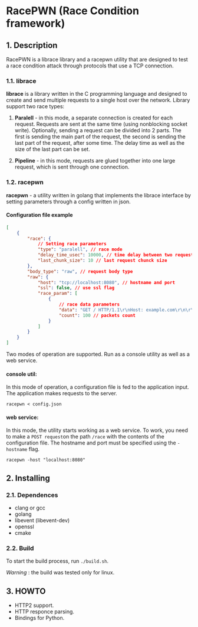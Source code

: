 # RacePWN (Race Condition framework)

## 1. Description

RacePWN is a librace library and a racepwn utility that are designed to test a race condition attack through protocols that use a TCP connection.

### 1.1. librace

**librace** is a library written in the C programming language and designed to create and send multiple requests to a single host over the network.
Library support two race types:

1. **Paralell** - in this mode, a separate connection is created for each request. Requests are sent at the same time (using nonblocking socket write). Optionally, sending a request can be divided into 2 parts. The first is sending the main part of the request, the second is sending the last part of the request, after some time. The delay time as well as the size of the last part can be set.

2. **Pipeline** - in this mode, requests are glued together into one large request, which is sent through one connection.

### 1.2. racepwn

**racepwn** - a utility written in golang that implements the librace interface by setting parameters through a config written in json.

#### Configuration file example

```json
[
    {
        "race": {
            // Setting race parameters
            "type": "paralell", // race mode
            "delay_time_usec": 10000, // time delay between two request parts
            "last_chunk_size": 10 // last request chunck size
        },
        "body_type": "raw", // request body type
        "raw": {
            "host": "tcp://localhost:8080", // hostname and port
            "ssl": false, // use ssl flag
            "race_param": [
                {
                    // race data parameters
                    "data": "GET / HTTP/1.1\r\nHost: example.com\r\n\r\n", // response body
                    "count": 100 // packets count
                }
            ]
        }
    }
]
```

Two modes of operation are supported. Run as a console utility as well as a web service.

#### **console util:**

In this mode of operation, a configuration file is fed to the application input. The application makes requests to the server.

```
racepwn < config.json
```

#### **web service**:

In this mode, the utility starts working as a web service. To work, you need to make a `POST request`on the path `/race` with the contents of the configuration file.
The hostname and port must be specified using the `-hostname` flag.

```
racepwn -host "localhost:8080"
```

## 2. Installing

### 2.1. Dependences

-   clang or gcc
-   golang
-   libevent (libevent-dev)
-   openssl
-   cmake

### 2.2. Build

To start the build process, run `./build.sh`.

_Warning_ : the build was tested only for linux.

## 3. HOWTO

-   HTTP2 support.
-   HTTP responce parsing.
-   Bindings for Python.
